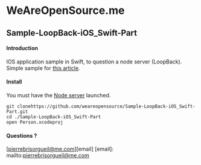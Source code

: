 # WeAreOpenSource.me

## Sample-LoopBack-iOS_Swift-Part

#### Introduction  

IOS application sample in Swift, to question a node server (LoopBack). Simple sample for [this article](http://weareopensource.me/2015/04/20/loopback-ios-getting-started/). 

#### Install

You must have the [Node server](https://github.com/weareopensource/Sample-LoopBack-iOS_Node-Part) launched. 

    git clonehttps://github.com/weareopensource/Sample-LoopBack-iOS_Swift-Part.git
    cd ./Sample-LoopBack-iOS_Swift-Part
    open Person.xcodeproj

#### Questions ? 

[pierrebrisorgueil@me.com][email]
[email]: mailto:pierrebrisorgueil@me.com
